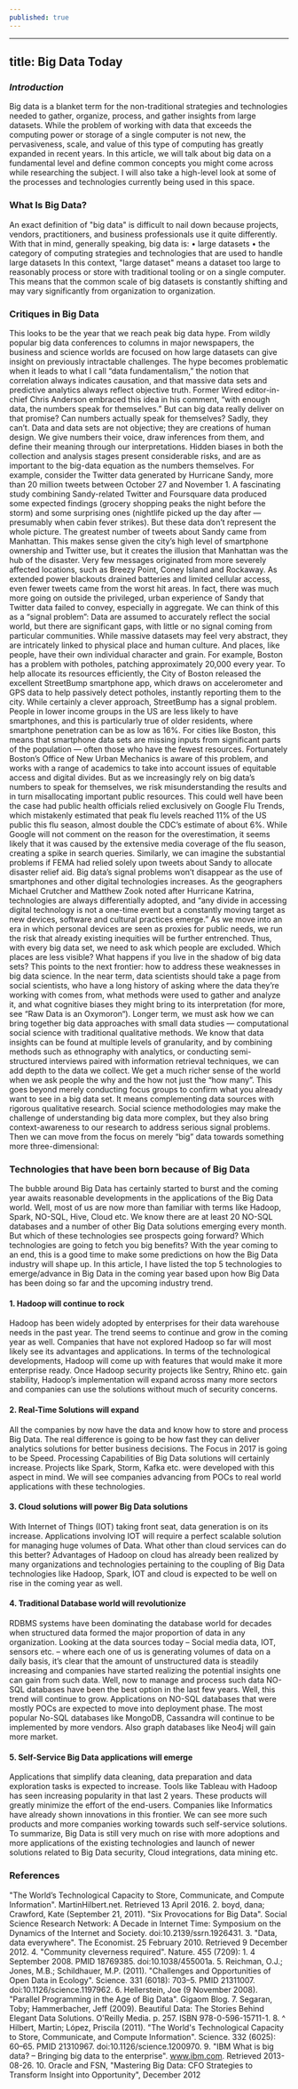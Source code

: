 ```yaml
---
published: true
---
```

---
title: Big Data Today
---
### _Introduction_ 
 Big data is a blanket term for the non-traditional strategies and technologies needed to gather, organize, process, and gather insights from large datasets. While the problem of working with data that exceeds the computing power or storage of a single computer is not new, the pervasiveness, scale, and value of this type of computing has greatly expanded in recent years.
In this article, we will talk about big data on a fundamental level and define common concepts you might come across while researching the subject. I will also take a high-level look at some of the processes and technologies currently being used in this space.

### What Is Big Data?
An exact definition of "big data" is difficult to nail down because projects, vendors, practitioners, and business professionals use it quite differently. With that in mind, generally speaking, big data is:
•	large datasets
•	the category of computing strategies and technologies that are used to handle large datasets
In this context, "large dataset" means a dataset too large to reasonably process or store with traditional tooling or on a single computer. This means that the common scale of big datasets is constantly shifting and may vary significantly from organization to organization.

### Critiques in Big Data
This looks to be the year that we reach peak big data hype. From wildly popular big data conferences to columns in major newspapers, the business and science worlds are focused on how large datasets can give insight on previously intractable challenges. The hype becomes problematic when it leads to what I call “data fundamentalism,” the notion that correlation always indicates causation, and that massive data sets and predictive analytics always reflect objective truth. Former Wired editor-in-chief Chris Anderson embraced this idea in his comment, “with enough data, the numbers speak for themselves.” But can big data really deliver on that promise? Can numbers actually speak for themselves?
Sadly, they can’t. Data and data sets are not objective; they are creations of human design. We give numbers their voice, draw inferences from them, and define their meaning through our interpretations. Hidden biases in both the collection and analysis stages present considerable risks, and are as important to the big-data equation as the numbers themselves.
For example, consider the Twitter data generated by Hurricane Sandy, more than 20 million tweets between October 27 and November 1. A fascinating study combining Sandy-related Twitter and Foursquare data produced some expected findings (grocery shopping peaks the night before the storm) and some surprising ones (nightlife picked up the day after — presumably when cabin fever strikes). But these data don’t represent the whole picture. The greatest number of tweets about Sandy came from Manhattan. This makes sense given the city’s high level of smartphone ownership and Twitter use, but it creates the illusion that Manhattan was the hub of the disaster. Very few messages originated from more severely affected locations, such as Breezy Point, Coney Island and Rockaway. As extended power blackouts drained batteries and limited cellular access, even fewer tweets came from the worst hit areas. In fact, there was much more going on outside the privileged, urban experience of Sandy that Twitter data failed to convey, especially in aggregate. We can think of this as a “signal problem”: Data are assumed to accurately reflect the social world, but there are significant gaps, with little or no signal coming from particular communities.
While massive datasets may feel very abstract, they are intricately linked to physical place and human culture. And places, like people, have their own individual character and grain. For example, Boston has a problem with potholes, patching approximately 20,000 every year. To help allocate its resources efficiently, the City of Boston released the excellent StreetBump smartphone app, which draws on accelerometer and GPS data to help passively detect potholes, instantly reporting them to the city. While certainly a clever approach, StreetBump has a signal problem. People in lower income groups in the US are less likely to have smartphones, and this is particularly true of older residents, where smartphone penetration can be as low as 16%. For cities like Boston, this means that smartphone data sets are missing inputs from significant parts of the population — often those who have the fewest resources.
Fortunately Boston’s Office of New Urban Mechanics is aware of this problem, and works with a range of academics to take into account issues of equitable access and digital divides. But as we increasingly rely on big data’s numbers to speak for themselves, we risk misunderstanding the results and in turn misallocating important public resources. This could well have been the case had public health officials relied exclusively on Google Flu Trends, which mistakenly estimated that peak flu levels reached 11% of the US public this flu season, almost double the CDC’s estimate of about 6%. While Google will not comment on the reason for the overestimation, it seems likely that it was caused by the extensive media coverage of the flu season, creating a spike in search queries. Similarly, we can imagine the substantial problems if FEMA had relied solely upon tweets about Sandy to allocate disaster relief aid.
Big data’s signal problems won’t disappear as the use of smartphones and other digital technologies increases. As the geographers Michael Crutcher and Matthew Zook noted after Hurricane Katrina, technologies are always differentially adopted, and “any divide in accessing digital technology is not a one-time event but a constantly moving target as new devices, software and cultural practices emerge.” As we move into an era in which personal devices are seen as proxies for public needs, we run the risk that already existing inequities will be further entrenched. Thus, with every big data set, we need to ask which people are excluded. Which places are less visible? What happens if you live in the shadow of big data sets?
This points to the next frontier: how to address these weaknesses in big data science. In the near term, data scientists should take a page from social scientists, who have a long history of asking where the data they’re working with comes from, what methods were used to gather and analyze it, and what cognitive biases they might bring to its interpretation (for more, see “Raw Data is an Oxymoron“). Longer term, we must ask how we can bring together big data approaches with small data studies — computational social science with traditional qualitative methods. We know that data insights can be found at multiple levels of granularity, and by combining methods such as ethnography with analytics, or conducting semi-structured interviews paired with information retrieval techniques, we can add depth to the data we collect. We get a much richer sense of the world when we ask people the why and the how not just the “how many”. This goes beyond merely conducting focus groups to confirm what you already want to see in a big data set. It means complementing data sources with rigorous qualitative research. Social science methodologies may make the challenge of understanding big data more complex, but they also bring context-awareness to our research to address serious signal problems. Then we can move from the focus on merely “big” data towards something more three-dimensional: 

### Technologies that have been born because of Big Data
The bubble around Big Data has certainly started to burst and the coming year awaits reasonable developments in the applications of the Big Data world. Well, most of us are now more than familiar with terms like Hadoop, Spark, NO-SQL, Hive, Cloud etc. We know there are at least 20 NO-SQL databases and a number of other Big Data solutions emerging every month. But which of these technologies see prospects going forward? Which technologies are going to fetch you big benefits?
With the year coming to an end, this is a good time to make some predictions on how the Big Data industry will shape up. In this article, I have listed the top 5 technologies to emerge/advance in Big Data in the coming year based upon how Big Data has been doing so far and the upcoming industry trend.


#### 1. Hadoop will continue to rock
Hadoop has been widely adopted by enterprises for their data warehouse needs in the past year. The trend seems to continue and grow in the coming year as well. Companies that have not explored Hadoop so far will most likely see its advantages and applications.
In terms of the technological developments, Hadoop will come up with features that would make it more enterprise ready. Once Hadoop security projects like Sentry, Rhino etc. gain stability, Hadoop’s implementation will expand across many more sectors and companies can use the solutions without much of security concerns.

#### 2. Real-Time Solutions will expand
All the companies by now have the data and know how to store and process Big Data. The real difference is going to be how fast they can deliver analytics solutions for better business decisions. The Focus in 2017 is going to be Speed. Processing Capabilities of Big Data solutions will certainly increase. Projects like Spark, Storm, Kafka etc. were developed with this aspect in mind. We will see companies advancing from POCs to real world applications with these technologies.
#### 3. Cloud solutions will power Big Data solutions
With Internet of Things (IOT) taking front seat, data generation is on its increase. Applications involving IOT will require a perfect scalable solution for managing huge volumes of Data. What other than cloud services can do this better? Advantages of Hadoop on cloud has already been realized by many organizations and technologies pertaining to the coupling of Big Data technologies like Hadoop, Spark, IOT and cloud is expected to be well on rise in the coming year as well.
 
#### 4. Traditional Database world will revolutionize
RDBMS systems have been dominating the database world for decades when structured data formed the major proportion of data in any organization. Looking at the data sources today – Social media data, IOT, sensors etc. – where each one of us is generating volumes of data on a daily basis, it’s clear that the amount of unstructured data is steadily increasing and companies have started realizing the potential insights one can gain from such data. Well, now to manage and process such data NO-SQL databases have been the best option in the last few years. Well, this trend will continue to grow. Applications on NO-SQL databases that were mostly POCs are expected to move into deployment phase. The most popular No-SQL databases like MongoDB, Cassandra will continue to be implemented by more vendors. Also graph databases like Neo4j will gain more market.
#### 5. Self-Service Big Data applications will emerge

Applications that simplify data cleaning, data preparation and data exploration tasks is expected to increase. Tools like Tableau with Hadoop has seen increasing popularity in that last 2 years. These products will greatly minimize the effort of the end-users. Companies like Informatics have already shown innovations in this frontier. We can see more such products and more companies working towards such self-service solutions.
To summarize, Big Data is still very much on rise with more adoptions and more applications of the existing technologies and launch of newer solutions related to Big Data security, Cloud integrations, data mining etc.

### References
"The World’s Technological Capacity to Store, Communicate, and Compute Information". MartinHilbert.net. Retrieved 13 April 2016.
2.	 boyd, dana; Crawford, Kate (September 21, 2011). "Six Provocations for Big Data". Social Science Research Network: A Decade in Internet Time: Symposium on the Dynamics of the Internet and Society. doi:10.2139/ssrn.1926431.
3.	"Data, data everywhere". The Economist. 25 February 2010. Retrieved 9 December 2012.
4.	"Community cleverness required". Nature. 455 (7209): 1. 4 September 2008. PMID 18769385. doi:10.1038/455001a.
5.	Reichman, O.J.; Jones, M.B.; Schildhauer, M.P. (2011). "Challenges and Opportunities of Open Data in Ecology". Science. 331 (6018): 703–5. PMID 21311007. doi:10.1126/science.1197962.
6.	 Hellerstein, Joe (9 November 2008). "Parallel Programming in the Age of Big Data". Gigaom Blog.
7.	Segaran, Toby; Hammerbacher, Jeff (2009). Beautiful Data: The Stories Behind Elegant Data Solutions. O'Reilly Media. p. 257. ISBN 978-0-596-15711-1.
8.	^ Hilbert, Martin; López, Priscila (2011). "The World's Technological Capacity to Store, Communicate, and Compute Information". Science. 332 (6025): 60–65. PMID 21310967. doi:10.1126/science.1200970.
9.	"IBM What is big data? – Bringing big data to the enterprise". www.ibm.com. Retrieved 2013-08-26.
10.	Oracle and FSN, "Mastering Big Data: CFO Strategies to Transform Insight into Opportunity", December 2012



